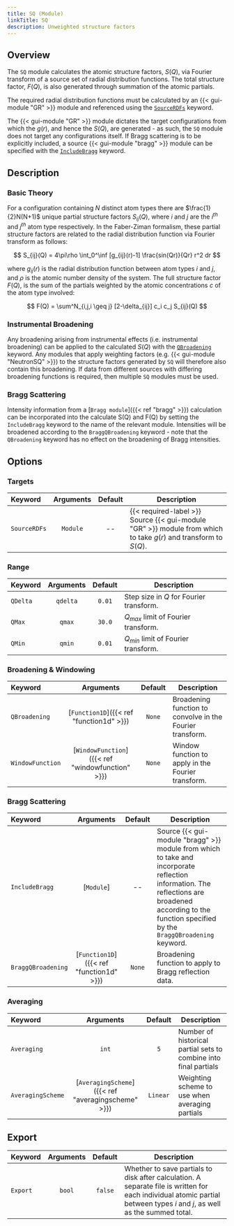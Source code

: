 ```yaml
---
title: SQ (Module)
linkTitle: SQ
description: Unweighted structure factors
---
```


## Overview

The `SQ` module calculates the atomic structure factors, $S(Q)$, via Fourier transform of a source set of radial distribution functions. The total structure factor, $F(Q)$, is also generated through summation of the atomic partials.

The required radial distribution functions must be calculated by an {{< gui-module "GR" >}} module and referenced using the [`SourceRDFs`](#targets) keyword.

The {{< gui-module "GR" >}} module dictates the target configurations from which the $g(r)$, and hence the $S(Q)$, are generated - as such, the `SQ` module does not target any configurations itself. If Bragg scattering is to be explicitly included, a source {{< gui-module "bragg" >}} module can be specified with the [`IncludeBragg`](#control) keyword.

## Description

### Basic Theory

For a configuration containing $N$ distinct atom types there are $\frac{1}{2}N(N+1)$ unique partial structure factors $S_{ij}(Q)$, where $i$ and $j$ are the $i^{th}$ and $j^{th}$ atom type respectively. In the Faber-Ziman formalism, these partial structure factors are related to the radial distribution function via Fourier transform as follows:

$$ S_{ij}(Q) = 4\pi\rho \int_0^\inf [g_{ij}(r)-1] \frac{sin(Qr)}{Qr} r^2 dr $$

where $g_{ij}(r)$ is the radial distribution function between atom types $i$ and $j$, and $\rho$ is the atomic number density of the system. The full structure factor $F(Q)$, is the sum of the partials weighted by the atomic concentrations $c$ of the atom type involved:

$$ F(Q) = \sum^N_{i,j,i \geq j}  [2-\delta_{ij}] c_i c_j S_{ij}(Q) $$

### Instrumental Broadening

Any broadening arising from instrumental effects (i.e. instrumental broadening) can be applied to the calculated $S(Q)$ with the [`QBroadening`](#control) keyword. Any modules that apply weighting factors (e.g. {{< gui-module "NeutronSQ" >}}) to the structure factors generated by `SQ` will therefore also contain this broadening. If data from different sources with differing broadening functions is required, then multiple `SQ` modules must be used.

### Bragg Scattering

Intensity information from a [`Bragg module`]({{< ref "bragg" >}}) calculation can be incorporated into the calculate S(Q) and F(Q) by setting the `IncludeBragg` keyword to the name of the relevant module. Intensities will be broadened according to the `BraggQBroadening` keyword - note that the `QBroadening` keyword has no effect on the broadening of Bragg intensities.

## Options

### Targets

|Keyword|Arguments|Default|Description|
|:------|:--:|:-----:|-----------|
|`SourceRDFs`|`Module`|--|{{< required-label >}} Source {{< gui-module "GR" >}} module from which to take $g(r)$ and transform to $S(Q)$.|

### Range

|Keyword|Arguments|Default|Description|
|:------|:--:|:-----:|-----------|
|`QDelta`|`qdelta`|`0.01`|Step size in $Q$ for Fourier transform.|
|`QMax`|`qmax`|`30.0`|$Q_{max}$ limit of Fourier transform.|
|`QMin`|`qmin`|`0.01`|$Q_{min}$ limit of Fourier transform.|

### Broadening & Windowing

|Keyword|Arguments|Default|Description|
|:------|:--:|:-----:|-----------|
|`QBroadening`|[`Function1D`]({{< ref "function1d" >}})|`None`|Broadening function to convolve in the Fourier transform.|
|`WindowFunction`|[`WindowFunction`]({{< ref "windowfunction" >}})|`None`|Window function to apply in the Fourier transform.|

### Bragg Scattering

|Keyword|Arguments|Default|Description|
|:------|:--:|:-----:|-----------|
|`IncludeBragg`|[`Module`]|--|Source {{< gui-module "bragg" >}} module from which to take and incorporate reflection information. The reflections are broadened according to the function specified by the `BraggQBroadening` keyword.|
|`BraggQBroadening`|[`Function1D`]({{< ref "function1d" >}})|`None`|Broadening function to apply to Bragg reflection data.|

### Averaging

|Keyword|Arguments|Default|Description|
|:------|:--:|:-----:|-----------|
|`Averaging`|`int`|`5`|Number of historical partial sets to combine into final partials|
|`AveragingScheme`|[`AveragingScheme`]({{< ref "averagingscheme" >}})|`Linear`|Weighting scheme to use when averaging partials|

## Export

|Keyword|Arguments|Default|Description|
|:------|:--:|:-----:|-----------|
|`Export`|`bool`|`false`|Whether to save partials to disk after calculation. A separate file is written for each individual atomic partial between types $i$ and $j$, as well as the summed total.|
